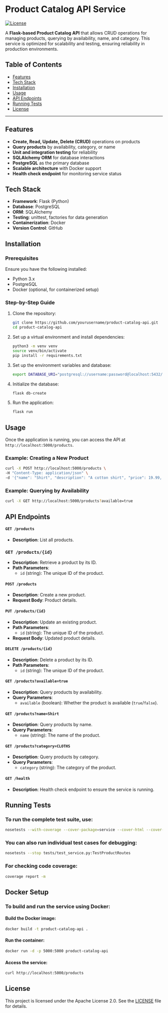 # Product Catalog API Service

[![License](https://img.shields.io/badge/license-Apache%202.0-blue.svg)](https://www.apache.org/licenses/LICENSE-2.0)

A **Flask-based Product Catalog API** that allows CRUD operations for managing products, querying by availability, name, and category. This service is optimized for scalability and testing, ensuring reliability in production environments.

## Table of Contents

* [Features](#features)
* [Tech Stack](#tech-stack)
* [Installation](#installation)
* [Usage](#usage)
* [API Endpoints](#api-endpoints)
* [Running Tests](#running-tests)
* [License](#license)

---

## Features

* **Create, Read, Update, Delete (CRUD)** operations on products
* **Query products** by availability, category, or name
* **Unit and integration testing** for reliability
* **SQLAlchemy ORM** for database interactions
* **PostgreSQL** as the primary database
* **Scalable architecture** with Docker support
* **Health check endpoint** for monitoring service status

## Tech Stack

* **Framework**: Flask (Python)
* **Database**: PostgreSQL
* **ORM**: SQLAlchemy
* **Testing**: unittest, factories for data generation
* **Containerization**: Docker
* **Version Control**: GitHub

## Installation

### Prerequisites
Ensure you have the following installed:
- Python 3.x
- PostgreSQL
- Docker (optional, for containerized setup)

### Step-by-Step Guide

1. Clone the repository:

    ```bash
    git clone https://github.com/yourusername/product-catalog-api.git
    cd product-catalog-api
    ```

2. Set up a virtual environment and install dependencies:

    ```bash
    python3 -m venv venv
    source venv/bin/activate
    pip install -r requirements.txt
    ```

3. Set up the environment variables and database:

    ```bash
    export DATABASE_URI="postgresql://username:password@localhost:5432/products_db"
    ```

4. Initialize the database:

    ```bash
    flask db-create
    ```

5. Run the application:

    ```bash
    flask run
    ```

## Usage

Once the application is running, you can access the API at `http://localhost:5000/products`.

### Example: Creating a New Product

```bash
curl -X POST http://localhost:5000/products \
-H "Content-Type: application/json" \
-d '{"name": "Shirt", "description": "A cotton shirt", "price": 19.99, "available": true, "category": "CLOTHS"}'
```
### Example: Querying by Availability
```bash
curl -X GET http://localhost:5000/products?available=true
```
## API Endpoints

#### `GET /products`
- **Description**: List all products.

### `GET /products/{id}`
- **Description**: Retrieve a product by its ID.
- **Path Parameters**:
  - `id` (string): The unique ID of the product.

#### `POST /products`
- **Description**: Create a new product.
- **Request Body**: Product details.

#### `PUT /products/{id}`
- **Description**: Update an existing product.
- **Path Parameters**:
  - `id` (string): The unique ID of the product.
- **Request Body**: Updated product details.

#### `DELETE /products/{id}`
- **Description**: Delete a product by its ID.
- **Path Parameters**:
  - `id` (string): The unique ID of the product.

#### `GET /products?available=true`
- **Description**: Query products by availability.
- **Query Parameters**:
  - `available` (boolean): Whether the product is available (`true`/`false`).

#### `GET /products?name=Shirt`
- **Description**: Query products by name.
- **Query Parameters**:
  - `name` (string): The name of the product.

#### `GET /products?category=CLOTHS`
- **Description**: Query products by category.
- **Query Parameters**:
  - `category` (string): The category of the product.

#### `GET /health`
- **Description**: Health check endpoint to ensure the service is running.

## Running Tests

### To run the complete test suite, use:
```bash
nosetests --with-coverage --cover-package=service --cover-html --cover-eras
```
### You can also run individual test cases for debugging:
```bash
nosetests --stop tests/test_service.py:TestProductRoutes
```
### For checking code coverage:
```bash
coverage report -m
```

## Docker Setup
### To build and run the service using Docker:
#### Build the Docker image:
```bash
docker build -t product-catalog-api .
```

#### Run the container:
```bash
docker run -d -p 5000:5000 product-catalog-api
```

#### Access the service:
```bash
curl http://localhost:5000/products
```

## License
This project is licensed under the Apache License 2.0. See the [LICENSE](LICENSE) file for details.
